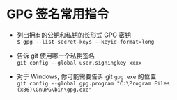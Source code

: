 # GPG 签名常用指令

- 列出拥有的公钥和私钥的长形式 GPG 密钥</br>
    `$ gpg --list-secret-keys --keyid-format=long`

- 告诉 git 使用哪一个私钥签名</br>
    `git config --global user.signingkey xxxx`

- 对于 Windows, 你可能需要告诉 git `gpg.exe` 的位置</br>
    `git config --global gpg.program "C:\Program Files (x86)\GnuPG\bin\gpg.exe"`
